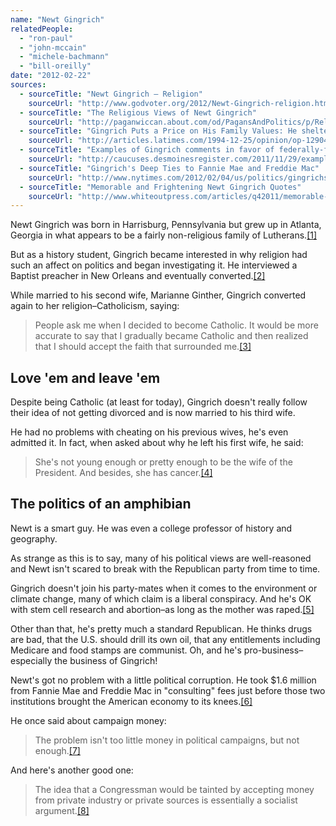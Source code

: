 ```yaml
---
name: "Newt Gingrich"
relatedPeople:
  - "ron-paul"
  - "john-mccain"
  - "michele-bachmann"
  - "bill-oreilly"
date: "2012-02-22"
sources:
  - sourceTitle: "Newt Gingrich – Religion"
    sourceUrl: "http://www.godvoter.org/2012/Newt-Gingrich-religion.html"
  - sourceTitle: "The Religious Views of Newt Gingrich"
    sourceUrl: "http://paganwiccan.about.com/od/PagansAndPolitics/p/Religious-Views-Of-Newt-Gingrich.htm"
  - sourceTitle: "Gingrich Puts a Price on His Family Values: He sheltered his $4 million book bonanza from his struggling, non-trophy ex-wife"
    sourceUrl: "http://articles.latimes.com/1994-12-25/opinion/op-12904_1_family-values"
  - sourceTitle: "Examples of Gingrich comments in favor of federally-funded abortion, stem cell research"
    sourceUrl: "http://caucuses.desmoinesregister.com/2011/11/29/examples-of-gingrich-comments-in-favor-of-federally-funded-abortion-stem-cell-research/"
  - sourceTitle: "Gingrich's Deep Ties to Fannie Mae and Freddie Mac"
    sourceUrl: "http://www.nytimes.com/2012/02/04/us/politics/gingrichs-deep-ties-to-fannie-mae-and-freddie-mac.html?pagewanted=all"
  - sourceTitle: "Memorable and Frightening Newt Gingrich Quotes"
    sourceUrl: "http://www.whiteoutpress.com/articles/q42011/memorable-and-frightening-newt-gingrich-quotes379/"
---
```


Newt Gingrich was born in Harrisburg, Pennsylvania but grew up in Atlanta, Georgia in what appears to be a fairly non-religious family of Lutherans.<a class="source-citation" href="#http://www.godvoter.org/2012/Newt-Gingrich-religion.html" title="Newt Gingrich – Religion">[1]</a>

But as a history student, Gingrich became interested in why religion had such an affect on politics and began investigating it. He interviewed a Baptist preacher in New Orleans and eventually converted.<a class="source-citation" href="#http://www.godvoter.org/2012/Newt-Gingrich-religion.html" title="Newt Gingrich – Religion">[2]</a>

While married to his second wife, Marianne Ginther, Gingrich converted again to her religion–Catholicism, saying:

>People ask me when I decided to become Catholic. It would be more accurate to say that I gradually became Catholic and then realized that I should accept the faith that surrounded me.<a class="source-citation" href="#http://paganwiccan.about.com/od/PagansAndPolitics/p/Religious-Views-Of-Newt-Gingrich.htm" title="The Religious Views of Newt Gingrich">[3]</a>

## Love 'em and leave 'em

Despite being Catholic (at least for today), Gingrich doesn't really follow their idea of not getting divorced and is now married to his third wife.

He had no problems with cheating on his previous wives, he's even admitted it. In fact, when asked about why he left his first wife, he said:

>She's not young enough or pretty enough to be the wife of the President. And besides, she has cancer.<a class="source-citation" href="#http://articles.latimes.com/1994-12-25/opinion/op-12904_1_family-values" title="Gingrich Puts a Price on His Family Values: He sheltered his $4 million book bonanza from his struggling, non-trophy ex-wife">[4]</a>

## The politics of an amphibian

Newt is a smart guy. He was even a college professor of history and geography.

As strange as this is to say, many of his political views are well-reasoned and Newt isn't scared to break with the Republican party from time to time.

Gingrich doesn't join his party-mates when it comes to the environment or climate change, many of which claim is a liberal conspiracy. And he's OK with stem cell research and abortion–as long as the mother was raped.<a class="source-citation" href="#http://caucuses.desmoinesregister.com/2011/11/29/examples-of-gingrich-comments-in-favor-of-federally-funded-abortion-stem-cell-research/" title="Examples of Gingrich comments in favor of federally-funded abortion, stem cell research">[5]</a>

Other than that, he's pretty much a standard Republican. He thinks drugs are bad, that the U.S. should drill its own oil, that any entitlements including Medicare and food stamps are communist. Oh, and he's pro-business–especially the business of Gingrich!

Newt's got no problem with a little political corruption. He took $1.6 million from Fannie Mae and Freddie Mac in "consulting" fees just before those two institutions brought the American economy to its knees.<a class="source-citation" href="#http://www.nytimes.com/2012/02/04/us/politics/gingrichs-deep-ties-to-fannie-mae-and-freddie-mac.html?pagewanted=all" title="Gingrich&apos;s Deep Ties to Fannie Mae and Freddie Mac">[6]</a>

He once said about campaign money:

>The problem isn't too little money in political campaigns, but not enough.<a class="source-citation" href="#http://www.whiteoutpress.com/articles/q42011/memorable-and-frightening-newt-gingrich-quotes379/" title="Memorable and Frightening Newt Gingrich Quotes">[7]</a>

And here's another good one:

>The idea that a Congressman would be tainted by accepting money from private industry or private sources is essentially a socialist argument.<a class="source-citation" href="#http://www.whiteoutpress.com/articles/q42011/memorable-and-frightening-newt-gingrich-quotes379/" title="Memorable and Frightening Newt Gingrich Quotes">[8]</a>